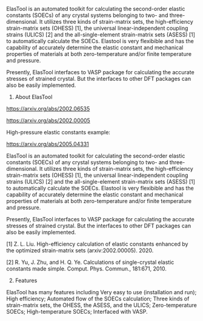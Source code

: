 ElasTool is an automated toolkit for calculating the second-order elastic constants (SOECs) of any crystal systems belonging to two- and three-dimensional. It utilizes three kinds of strain-matrix sets, the high-efficiency strain-matrix sets (OHESS) [1], the universal linear-independent coupling strains (ULICS) [2] and the all-single-element strain-matrix sets (ASESS) [1] to automatically calculate the SOECs. Elastool is very flexibible and has the capability of accurately determine the elastic constant and mechanical properties of materials at both zero-temperature and/or finite temperature and pressure. 

Presently, ElasTool interfaces to VASP package for calculating the accurate stresses of strained crystal. But the interfaces to other DFT packages can also be easily implemented.

1. About ElasTool

https://arxiv.org/abs/2002.06535

https://arxiv.org/abs/2002.00005

High-pressure elastic constants example:

https://arxiv.org/abs/2005.04331

ElasTool is an automated toolkit for calculating the second-order elastic constants (SOECs) of any crystal systems belonging to two- and three-dimensional. It utilizes three kinds of strain-matrix sets, the high-efficiency strain-matrix sets (OHESS) [1], the universal linear-independent coupling strains (ULICS) [2] and the all-single-element strain-matrix sets (ASESS) [1] to automatically calculate the SOECs. Elastool is very flexibible and has the capability of accurately determine the elastic constant and mechanical properties of materials at both zero-temperature and/or finite temperature and pressure. 

Presently, ElasTool interfaces to VASP package for calculating the accurate stresses of strained crystal. But the interfaces to other DFT packages can also be easily implemented.


[1] Z. L. Liu. High-efficiency calculation of elastic constants enhanced by the optimized strain-matrix sets (arxiv:2002.00005). 2020.

[2] R. Yu, J. Zhu, and H. Q. Ye. Calculations of single-crystal elastic constants made simple. Comput. Phys. Commun., 181:671, 2010.

2. Features

ElasTool has many features including
Very easy to use (installation and run);
High efficiency;
Automated flow of the SOECs calculation;
Three kinds of strain-matrix sets, the OHESS, the ASESS, and the ULICS;
Zero-temperature SOECs;
High-temperature SOECs;
Interfaced with VASP.
